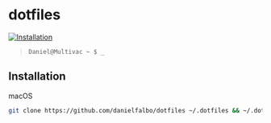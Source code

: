 # dotfiles

[![Installation](https://github.com/danielfalbo/dotfiles/actions/workflows/installation.yml/badge.svg)](https://github.com/danielfalbo/dotfiles/actions/workflows/installation.yml)

> `Daniel@Multivac ~ $ _`

## Installation

macOS

```zsh
git clone https://github.com/danielfalbo/dotfiles ~/.dotfiles && ~/.dotfiles/install.sh
```
